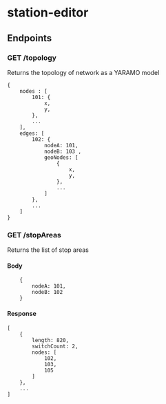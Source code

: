 # station-editor

## Endpoints

### GET /topology

Returns the topology of network as a YARAMO model

```
{
    nodes : [
        101: {
            x,
            y,
        },
        ...
    ],
    edges: [
        102: {
            nodeA: 101,
            nodeB: 103 ,
            geoNodes: [
                {
                    x,
                    y,
                },
                ...
            ]
        },
        ...
    ]
}
```

### GET /stopAreas

Returns the list of stop areas
#### Body
```
    {
        nodeA: 101,
        nodeB: 102
    }

```
#### Response

```
[
    {
        length: 820,
        switchCount: 2,
        nodes: [
            102,
            103,
            105
        ]    
    },
    ...
]

```
